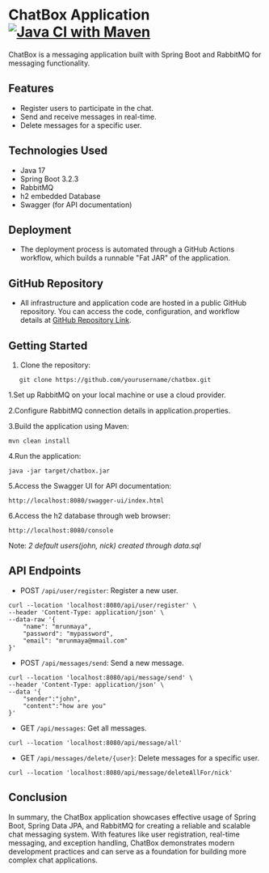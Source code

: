 # ChatBox Application [![Java CI with Maven](https://github.com/mrunmay/chatbox/actions/workflows/maven.yml/badge.svg)](https://github.com/mrunmay/chatbox/actions/workflows/maven.yml)

ChatBox is a messaging application built with Spring Boot and RabbitMQ for messaging functionality.

## Features

- Register users to participate in the chat.
- Send and receive messages in real-time.
- Delete messages for a specific user.

## Technologies Used

- Java 17
- Spring Boot 3.2.3
- RabbitMQ
- h2 embedded Database
- Swagger (for API documentation)

## Deployment
- The deployment process is automated through a GitHub Actions workflow, which builds a runnable "Fat JAR" of the application.

## GitHub Repository
- All infrastructure and application code are hosted in a public GitHub repository. You can access the code, configuration, and workflow details at [GitHub Repository Link](https://github.com/mrunmay/chatbox).

## Getting Started

1. Clone the repository:

```
   git clone https://github.com/yourusername/chatbox.git
```
1.Set up RabbitMQ on your local machine or use a cloud provider.

2.Configure RabbitMQ connection details in application.properties.

3.Build the application using Maven:

```
mvn clean install
 ```

4.Run the application:

```
java -jar target/chatbox.jar
```

5.Access the Swagger UI for API documentation:

```
http://localhost:8080/swagger-ui/index.html
```
6.Access the h2 database through web browser:
```
http://localhost:8080/console
```
Note: _2 default users(john, nick) created through data.sql_


## API Endpoints

- POST `/api/user/register`: Register a new user.
```
curl --location 'localhost:8080/api/user/register' \
--header 'Content-Type: application/json' \
--data-raw '{
    "name": "mrunmaya",
    "password": "mypassword",
    "email": "mrunmaya@mmail.com"
}'
```

- POST `/api/messages/send`: Send a new message.
```
curl --location 'localhost:8080/api/message/send' \
--header 'Content-Type: application/json' \
--data '{
    "sender":"john",
    "content":"how are you"
}'
```

- GET `/api/messages`: Get all messages.
```
curl --location 'localhost:8080/api/message/all'
```
- GET `/api/messages/delete/{user}`: Delete messages for a specific user.
```
curl --location 'localhost:8080/api/message/deleteAllFor/nick'
```
## Conclusion
In summary, the ChatBox application showcases effective usage of Spring Boot, Spring Data JPA, and RabbitMQ for creating a reliable and scalable chat messaging system. With features like user registration, real-time messaging, and exception handling, ChatBox demonstrates modern development practices and can serve as a foundation for building more complex chat applications.